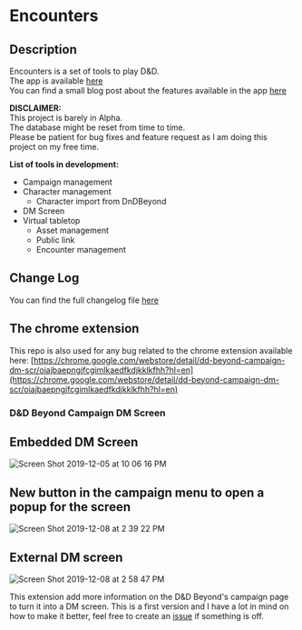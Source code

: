 # Encounters

## Description

Encounters is a set of tools to play D&D.  
The app is available [here](https://encounters.4sh.dev)  
You can find a small blog post about the features available in the app [here](https://4sh.dev/d-d-toolbox/)

__DISCLAIMER:__  
This project is barely in Alpha.  
The database might be reset from time to time.  
Please be patient for bug fixes and feature request as I am doing this project on my free time.


__List of tools in development:__
- Campaign management
- Character management
  - Character import from DnDBeyond
- DM Screen
- Virtual tabletop
  - Asset management
  - Public link
  - Encounter management

## Change Log

You can find the full changelog file [here](CHANGELOG.md)


## The chrome extension

This repo is also used for any bug related to the chrome extension available here: [https://chrome.google.com/webstore/detail/dd-beyond-campaign-dm-scr/oiajbaepngjfcgimlkaedfkdjkklkfhh?hl=en](https://chrome.google.com/webstore/detail/dd-beyond-campaign-dm-scr/oiajbaepngjfcgimlkaedfkdjkklkfhh?hl=en)

### D&D Beyond Campaign DM Screen

## Embedded DM Screen

![Screen Shot 2019-12-05 at 10 06 16 PM](https://user-images.githubusercontent.com/7372540/70300109-84052e80-17ab-11ea-97c1-c250e4ad8d29.png)

## New button in the campaign menu to open a popup for the screen

![Screen Shot 2019-12-08 at 2 39 22 PM](https://user-images.githubusercontent.com/7372540/70397940-4f6fbd80-19cb-11ea-998c-7b68606794a0.png)

## External DM screen

![Screen Shot 2019-12-08 at 2 58 47 PM](https://user-images.githubusercontent.com/7372540/70397941-4f6fbd80-19cb-11ea-9b1d-6e5f659b76ee.png)

This extension add more information on the D&D Beyond's campaign page to turn it into a DM screen.
This is a first version and I have a lot in mind on how to make it better, feel free to create an [issue](https://github.com/AshDevFr/ddb-campaign-screen/issues) if something is off.
